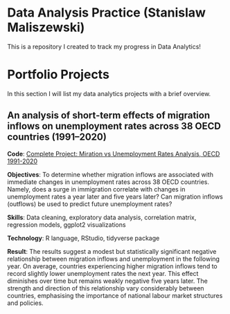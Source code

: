 # Data Analysis Practice (Stanislaw Maliszewski)
This is a repository I created to track my progress in Data Analytics!

# Portfolio Projects
In this section I will list my data analytics projects with a brief overview.
## An analysis of short-term effects of migration inflows on unemployment rates across 38 OECD countries (1991–2020)
**Code**: [Complete Project: Miration vs Unemployment Rates Analysis, OECD 1991-2020](https://github.com/stan-maliszewski/Data-Analysis-Practice/blob/main/migration_unemployment_analysis.md)

**Objectives**: To determine whether migration inflows are associated with immediate changes in unemployment rates across 38 OECD countries. Namely, does a surge in immigration correlate with changes in unemployment rates a year later and five years later? Can migration inflows (outflows) be used to predict future unemployment rates?

**Skills**: Data cleaning, exploratory data analysis, correlation matrix, regression models, ggplot2 visualizations

**Technology**: R language, RStudio, tidyverse package

**Result**: The results suggest a modest but statistically significant negative relationship between migration inflows and unemployment in the following year. On average, countries experiencing higher migration inflows tend to record slightly lower unemployment rates the next year. This effect diminishes over time but remains weakly negative five years later. The strength and direction of this relationship vary considerably between countries, emphasising the importance of national labour market structures and policies. 
